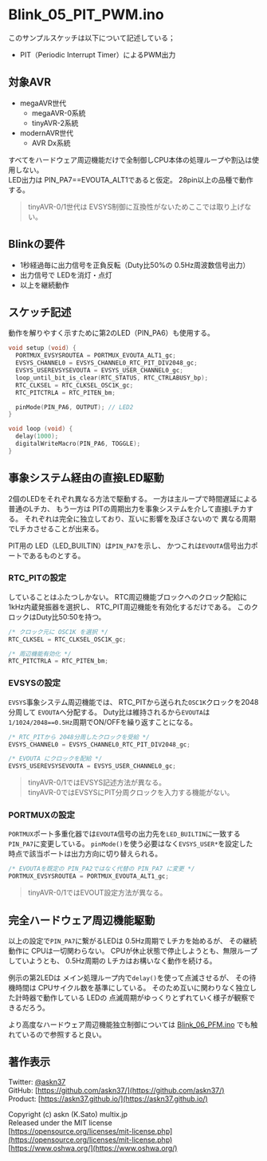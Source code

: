 # Blink_05_PIT_PWM.ino

このサンプルスケッチは以下について記述している；

- PIT（Periodic Interrupt Timer）によるPWM出力

## 対象AVR

- megaAVR世代
  - megaAVR-0系統
  - tinyAVR-2系統
- modernAVR世代
  - AVR Dx系統

すべてをハードウェア周辺機能だけで全制御しCPU本体の処理ループや割込は使用しない。\
LED出力は PIN_PA7==EVOUTA_ALT1であると仮定。
28pin以上の品種で動作する。

> tinyAVR-0/1世代は EVSYS制御に互換性がないためここでは取り上げない。

## Blinkの要件

- 1秒経過毎に出力信号を正負反転（Duty比50%の 0.5Hz周波数信号出力）
- 出力信号で LEDを消灯・点灯
- 以上を継続動作

## スケッチ記述

動作を解りやすく示すために第2のLED（PIN_PA6）も使用する。

```c
void setup (void) {
  PORTMUX_EVSYSROUTEA = PORTMUX_EVOUTA_ALT1_gc;
  EVSYS_CHANNEL0 = EVSYS_CHANNEL0_RTC_PIT_DIV2048_gc;
  EVSYS_USEREVSYSEVOUTA = EVSYS_USER_CHANNEL0_gc;
  loop_until_bit_is_clear(RTC_STATUS, RTC_CTRLABUSY_bp);
  RTC_CLKSEL = RTC_CLKSEL_OSC1K_gc;
  RTC_PITCTRLA = RTC_PITEN_bm;

  pinMode(PIN_PA6, OUTPUT); // LED2
}

void loop (void) {
  delay(1000);
  digitalWriteMacro(PIN_PA6, TOGGLE);
}
```

## 事象システム経由の直接LED駆動

2個のLEDをそれぞれ異なる方法で駆動する。
一方は主ループで時間遅延による普通のLチカ、
もう一方は PITの周期出力を事象システムを介して直接Lチカする。
それぞれは完全に独立しており、互いに影響を及ぼさないので
異なる周期でLチカさせることが出来る。

PIT用の LED（LED_BUILTIN）は`PIN_PA7`を示し、
かつこれは`EVOUTA`信号出力ポートであるものとする。

### RTC_PITの設定

していることはふたつしかない。
RTC周辺機能ブロックへのクロック配給に 1kHz内蔵発振器を選択し、
RTC_PIT周辺機能を有効化するだけである。
このクロックはDuty比50:50を持つ。

```c
/* クロック元に OSC1K を選択 */
RTC_CLKSEL = RTC_CLKSEL_OSC1K_gc;

/* 周辺機能有効化 */
RTC_PITCTRLA = RTC_PITEN_bm;
```

### EVSYSの設定

`EVSYS`事象システム周辺機能では、
RTC_PITから送られた`OSC1K`クロックを2048分周して
`EVOUTA`へ分配する。
Duty比は維持されるから`EVOUTA`は
`1/1024/2048==0.5Hz`周期でON/OFFを繰り返すことになる。

```c
/* RTC_PITから 2048分周したクロックを受給 */
EVSYS_CHANNEL0 = EVSYS_CHANNEL0_RTC_PIT_DIV2048_gc;

/* EVOUTA にクロックを配給 */
EVSYS_USEREVSYSEVOUTA = EVSYS_USER_CHANNEL0_gc;
```

> tinyAVR-0/1ではEVSYS記述方法が異なる。\
> tinyAVR-0ではEVSYSにPIT分周クロックを入力する機能がない。

### PORTMUXの設定

`PORTMUX`ポート多重化器では`EVOUTA`信号の出力先を`LED_BUILTIN`に一致する`PIN_PA7`に変更している。
`pinMode()`を使う必要はなく`EVSYS_USER*`を設定した時点で該当ポートは出力方向に切り替えられる。

```c
/* EVOUTAを既定の PIN_PA2ではなく代替の PIN_PA7 に変更 */
PORTMUX_EVSYSROUTEA = PORTMUX_EVOUTA_ALT1_gc;
```

> tinyAVR-0/1ではEVOUT設定方法が異なる。

## 完全ハードウェア周辺機能駆動

以上の設定で`PIN_PA7`に繋がるLEDは 0.5Hz周期で Lチカを始めるが、
その継続動作に CPUは一切関わらない。
CPUが休止状態で停止しようとも、無限ループしていようとも、
0.5Hz周期の Lチカはお構いなく動作を続ける。

例示の第2LEDは メイン処理ループ内で`delay()`を使って点滅させるが、
その待機時間は CPUサイクル数を基準にしている。
そのため互いに関わりなく独立した計時器で動作している LEDの
点滅周期がゆっくりとずれていく様子が観察できるだろう。

より高度なハードウェア周辺機能独立制御については
[Blink_06_PFM.ino](../Blink_06_PFM/)
でも触れているので参照すると良い。

## 著作表示

Twitter: [@askn37](https://twitter.com/askn37) \
GitHub: [https://github.com/askn37/](https://github.com/askn37/) \
Product: [https://askn37.github.io/](https://askn37.github.io/)

Copyright (c) askn (K.Sato) multix.jp \
Released under the MIT license \
[https://opensource.org/licenses/mit-license.php](https://opensource.org/licenses/mit-license.php) \
[https://www.oshwa.org/](https://www.oshwa.org/)
